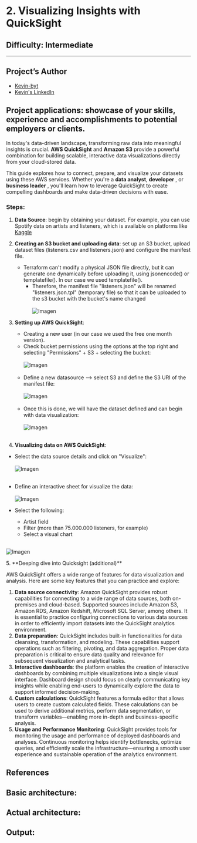 # 2. Visualizing Insights with QuickSight
 
## Difficulty: Intermediate
****
## Project’s Author 
* [Kevin-byt](https://github.com/Kevin-byt)
* [Kevin's LinkedIn](https://www.linkedin.com/in/kevin-kiruri/)

 
## Project applications: showcase of your skills, experience and accomplishments to potential employers or clients. 
 
In today's data-driven landscape, transforming raw data into meaningful insights is crucial. **AWS QuickSight** and **Amazon S3** provide a powerful combination for building scalable, interactive data visualizations directly from your cloud-stored data.

This guide explores how to connect, prepare, and visualize your datasets using these AWS services. Whether you're a **data analyst**, **developer** , or **business leader** , you'll learn how to leverage QuickSight to create compelling dashboards and make data-driven decisions with ease.


### Steps: 

1. **Data Source**: begin by obtaining your dataset. For example, you can use Spotify data on artists and listeners, which is available on platforms like [Kaggle](https://www.kaggle.com/datasets)
2. **Creating an S3 bucket and uploading data**: set up an S3 bucket, upload dataset files (listeners.csv and listeners.json) and configure the manifest file.
   * Terraform can't modify a physical JSON file directly, but it can generate one dynamically before uploading it, using jsonencode() or templatefile(). In our case we used templatefile().
     * Therefore, the manifest file "listeners.json" will be renamed "listeners.json.tpl" (temporary file) so that it can be uploaded to the s3 bucket with the bucket's name changed
       <br><br>
![Imagen](https://github.com/valerokucloud/aws_portfolio/blob/main/Intermediate/2.%20Visualizing%20Insights%20with%20QuickSight/Quicksight%20config/manifest_file.PNG)
       
3. **Setting up AWS QuickSight**:
   * Creating a new user (in our case we used the free one month version).
   * Check bucket permissions using the options at the top right and selecting "Permissions" + S3 + selecting the bucket: <br><br>
![Imagen](https://github.com/valerokucloud/aws_portfolio/blob/main/Intermediate/2.%20Visualizing%20Insights%20with%20QuickSight/Quicksight%20config/Permissions.PNG) <br><br>
   * Define a new datasource --> select S3 and define the S3 URI of the manifest file:<br><br>
![Imagen](https://github.com/valerokucloud/aws_portfolio/blob/main/Intermediate/2.%20Visualizing%20Insights%20with%20QuickSight/Quicksight%20config/1.PNG) <br><br>
   * Once this is done, we will have the dataset defined and can begin with data visualization: <br><br>
![Imagen](https://github.com/valerokucloud/aws_portfolio/blob/main/Intermediate/2.%20Visualizing%20Insights%20with%20QuickSight/Quicksight%20config/2.PNG) <br><br>
4. **Visualizing data on AWS QuickSight**:
  * Select the data source details and click on "Visualize": <br><br>
   ![Imagen](https://github.com/valerokucloud/aws_portfolio/blob/main/Intermediate/2.%20Visualizing%20Insights%20with%20QuickSight/Quicksight%20config/3.PNG) <br><br>

  * Define an interactive sheet for visualize the data: <br><br>
   ![Imagen](https://github.com/valerokucloud/aws_portfolio/blob/main/Intermediate/2.%20Visualizing%20Insights%20with%20QuickSight/Quicksight%20config/4.PNG)

  * Select the following:
    * Artist field
    * Filter (more than 75.000.000 listeners, for example)
    * Select a visual chart <br><br>
     
![Imagen](https://github.com/valerokucloud/aws_portfolio/blob/main/Intermediate/2.%20Visualizing%20Insights%20with%20QuickSight/Quicksight%20config/5.PNG)

<p align="justify">
5. **Deeping dive into Quicksight (additional)**

  AWS QuickSight offers a wide range of features for data visualization and analysis. Here are some key features that you can practice and explore:

1. **Data source connectivity**: Amazon QuickSight provides robust capabilities for connecting to a wide range of data sources, both on-premises and cloud-based. Supported sources include Amazon S3, Amazon RDS, Amazon Redshift, Microsoft SQL Server, among others. It is essential to practice configuring connections to various data sources in order to efficiently import datasets into the QuickSight analytics environment. <br>
2. **Data preparation**: QuickSight includes built-in functionalities for data cleansing, transformation, and modeling. These capabilities support operations such as filtering, pivoting, and data aggregation. Proper data preparation is critical to ensure data quality and relevance for subsequent visualization and analytical tasks. <br>
3. **Interactive dashboards**: the platform enables the creation of interactive dashboards by combining multiple visualizations into a single visual interface. Dashboard design should focus on clearly communicating key insights while enabling end-users to dynamically explore the data to support informed decision-making. <br>
4. **Custom calculations**: QuickSight features a formula editor that allows users to create custom calculated fields. These calculations can be used to derive additional metrics, perform data segmentation, or transform variables—enabling more in-depth and business-specific analysis. <br>
5. **Usage and Performance Monitoring**: QuickSight provides tools for monitoring the usage and performance of deployed dashboards and analyses. Continuous monitoring helps identify bottlenecks, optimize queries, and efficiently scale the infrastructure—ensuring a smooth user experience and sustainable operation of the analytics environment.
</p>

## References 
 

## Basic architecture:


## Actual architecture:


## Output:


